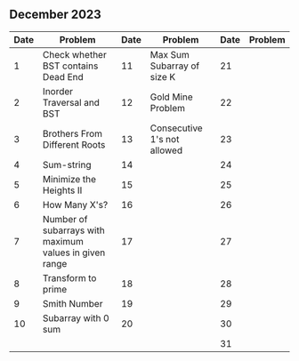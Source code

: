 ## December 2023

| Date | Problem                                                | Date | Problem                     | Date | Problem |
| ---- | ------------------------------------------------------ | ---- | --------------------------- | ---- | ------- |
| 1    | Check whether BST contains Dead End                    | 11   | Max Sum Subarray of size K  | 21   |         |
| 2    | Inorder Traversal and BST                              | 12   | Gold Mine Problem           | 22   |         |
| 3    | Brothers From Different Roots                          | 13   | Consecutive 1's not allowed | 23   |         |
| 4    | Sum-string                                             | 14   |                             | 24   |         |
| 5    | Minimize the Heights II                                | 15   |                             | 25   |         |
| 6    | How Many X's?                                          | 16   |                             | 26   |         |
| 7    | Number of subarrays with maximum values in given range | 17   |                             | 27   |         |
| 8    | Transform to prime                                     | 18   |                             | 28   |         |
| 9    | Smith Number                                           | 19   |                             | 29   |         |
| 10   | Subarray with 0 sum                                    | 20   |                             | 30   |         |
|      |                                                        |      |                             | 31   |         |
